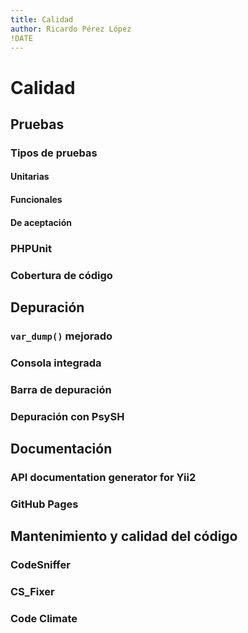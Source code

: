 ```yaml
---
title: Calidad
author: Ricardo Pérez López
!DATE
---
```


# Calidad

## Pruebas

### Tipos de pruebas

#### Unitarias

#### Funcionales

#### De aceptación

### PHPUnit

### Cobertura de código

## Depuración

### `var_dump()` mejorado

### Consola integrada

### Barra de depuración

### Depuración con PsySH

## Documentación

### API documentation generator for Yii2

### GitHub Pages

## Mantenimiento y calidad del código

### CodeSniffer

### CS_Fixer

### Code Climate

